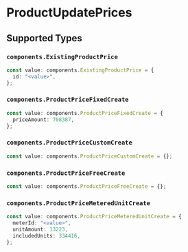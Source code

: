 # ProductUpdatePrices


## Supported Types

### `components.ExistingProductPrice`

```typescript
const value: components.ExistingProductPrice = {
  id: "<value>",
};
```

### `components.ProductPriceFixedCreate`

```typescript
const value: components.ProductPriceFixedCreate = {
  priceAmount: 708387,
};
```

### `components.ProductPriceCustomCreate`

```typescript
const value: components.ProductPriceCustomCreate = {};
```

### `components.ProductPriceFreeCreate`

```typescript
const value: components.ProductPriceFreeCreate = {};
```

### `components.ProductPriceMeteredUnitCreate`

```typescript
const value: components.ProductPriceMeteredUnitCreate = {
  meterId: "<value>",
  unitAmount: 13223,
  includedUnits: 334416,
};
```

